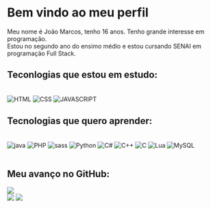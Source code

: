 # Bem vindo ao meu perfil
Meu nome é João Marcos, tenho 16 anos. Tenho grande interesse em programação.<br>
Estou no segundo ano do ensimo médio e estou cursando SENAI em programação Full Stack.<br>

## Teconlogias que estou em estudo:
<div style="display_inline_block"><br/>
  <img align="center" alt="HTML" src="https://img.shields.io/badge/HTML5-E34F26?style=for-the-badge&logo=html5&logoColor=white"/>
  <img align="center" alt="CSS" src="https://img.shields.io/badge/CSS3-1572B6?style=for-the-badge&logo=css3&logoColor=white"/>
  <img align="center" alt="JAVASCRIPT" src="https://img.shields.io/badge/JavaScript-F7DF1E?style=for-the-badge&logo=javascript&logoColor=black"/
</div> <br>

## Tecnologias que quero aprender:
 <div style="display_inline_block"><br/>
  <img align="center" alt="java" src="https://img.shields.io/badge/Java-ED8B00?style=for-the-badge&logo=openjdk&logoColor=white"/>
  <img align="center" alt="PHP" src="https://img.shields.io/badge/PHP-777BB4?style=for-the-badge&logo=php&logoColor=white"/>
  <img align="center" alt="sass" src="https://img.shields.io/badge/Sass-CC6699?style=for-the-badge&logo=sass&logoColor=white"/>
  <img align="center" alt="Python" src="https://img.shields.io/badge/Python-14354C?style=for-the-badge&logo=python&logoColor=white"/>
  <img align="center" alt="C#" src="https://img.shields.io/badge/C%23-239120?style=for-the-badge&logo=c-sharp&logoColor=white"/>
  <img align="center" alt="C++" src="https://img.shields.io/badge/C%2B%2B-00599C?style=for-the-badge&logo=c%2B%2B&logoColor=white"/>
  <img align="center" alt="C" src="https://img.shields.io/badge/C-00599C?style=for-the-badge&logo=c&logoColor=white"/>
  <img align="center" alt="Lua" src="https://img.shields.io/badge/Lua-2C2D72?style=for-the-badge&logo=lua&logoColor=white"/>
  <img align="center" alt="MySQL" src="https://img.shields.io/badge/MySQL-5E4B56?style=for-the-badge&logo=mysql&logoColor=white"/>
 </div> <br>
 
## Meu avanço no GitHub: 

![](https://github-readme-streak-stats.herokuapp.com/?user=joao-sant-ana&theme=dark&hide_border=false)<br>
![](https://github-readme-stats.vercel.app/api?username=joao-sant-ana&theme=dark&hide_border=false&include_all_commits=true&count_private=false)
![](https://github-readme-stats.vercel.app/api/top-langs/?username=joao-sant-ana&theme=dark&hide_border=false&include_all_commits=true&count_private=false&layout=compact)

